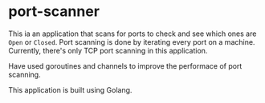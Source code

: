 # port-scanner

This ia an application that scans for ports to check and see which ones are ``Open`` or ``Closed``.
Port scanning is done by iterating every port on a machine. Currently, there's only TCP port scanning in this application.

Have used goroutines and channels to improve the performace of port scanning.

This application is built using Golang.
